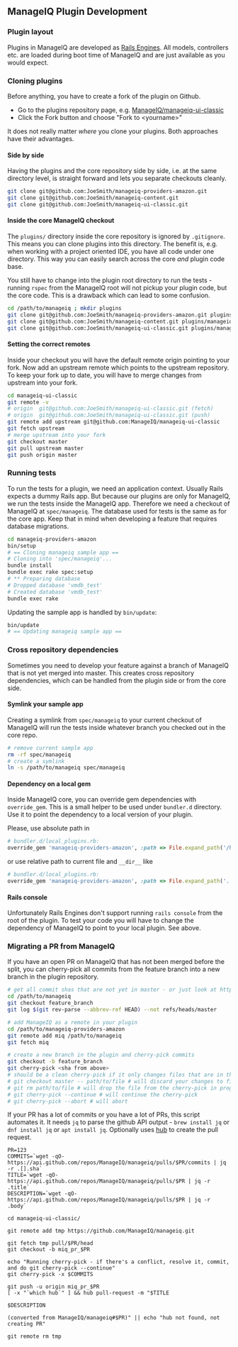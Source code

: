 ## ManageIQ Plugin Development

### Plugin layout

Plugins in ManageIQ are developed as [Rails Engines](http://guides.rubyonrails.org/engines.html). All models, 
controllers etc. are loaded during boot time of ManageIQ and are just available as you would expect.

### Cloning plugins

Before anything, you have to create a fork of the plugin on Github. 

* Go to the plugins repository page, e.g. [ManageIQ/manageiq-ui-classic](https://github.com/ManageIQ/manageiq-ui-classic)
* Click the Fork button and choose "Fork to \<yourname\>"

It does not really matter _where_ you clone your plugins. Both approaches have their advantages.

#### Side by side

Having the plugins and the core repository side by side, i.e. at the same directory level, is straight forward and
lets you separate checkouts cleanly.

```bash
git clone git@github.com:JoeSmith/manageiq-providers-amazon.git
git clone git@github.com:JoeSmith/manageiq-content.git
git clone git@github.com:JoeSmith/manageiq-ui-classic.git
```

#### Inside the core ManageIQ checkout

The `plugins/` directory inside the core repository is ignored by `.gitignore`. This means you can clone plugins
into this directory. The benefit is, e.g. when working with a project oriented IDE, you have all code under one
directory. This way you can easily search across the core _and_ plugin code base. 

You still have to change into the plugin root directory to run the tests - running `rspec` from the ManageIQ root will
not pickup your plugin code, but the core code. This is a drawback which can lead to some confusion.

```bash
cd /path/to/manageiq ; mkdir plugins
git clone git@github.com:JoeSmith/manageiq-providers-amazon.git plugins/manageiq-providers-amazon
git clone git@github.com:JoeSmith/manageiq-content.git plugins/manageiq-content
git clone git@github.com:JoeSmith/manageiq-ui-classic.git plugins/manageiq-ui-classic
```

#### Setting the correct remotes

Inside your checkout you will have the default remote origin pointing to your fork. Now add an upstream remote which
points to the upstream repository. To keep your fork up to date, you will have to merge changes from upstream
into your fork.

```bash
cd manageiq-ui-classic
git remote -v
# origin  git@github.com:JoeSmith/manageiq-ui-classic.git (fetch)
# origin  git@github.com:JoeSmith/manageiq-ui-classic.git (push)
git remote add upstream git@github.com:ManageIQ/manageiq-ui-classic
git fetch upstream
# merge upstream into your fork
git checkout master
git pull upstream master
git push origin master
```

### Running tests

To run the tests for a plugin, we need an application context. Usually Rails expects a dummy Rails app. But because
our plugins are only for ManageIQ, we run the tests inside the ManageIQ app. Therefore we need a checkout of ManageIQ
at `spec/manageiq`. The database used for tests is the same as for the core app. Keep that in mind when developing a
feature that requires database migrations.

```bash
cd manageiq-providers-amazon
bin/setup
# == Cloning manageiq sample app ==
# Cloning into 'spec/manageiq'...
bundle install
bundle exec rake spec:setup
# ** Preparing database
# Dropped database 'vmdb_test'
# Created database 'vmdb_test'
bundle exec rake
```

Updating the sample app is handled by `bin/update`:

```bash
bin/update
# == Updating manageiq sample app ==
```

### Cross repository dependencies

Sometimes you need to develop your feature against a branch of ManageIQ that is not yet merged into master. This creates
cross repository dependencies, which can be handled from the plugin side or from the core side.

#### Symlink your sample app

Creating a symlink from `spec/manageiq` to your current checkout of ManageIQ will run the tests inside whatever branch
you checked out in the core repo.

```bash
# remove current sample app
rm -rf spec/manageiq 
# create a symlink
ln -s /path/to/manageiq spec/manageiq
```

#### Dependency on a local gem

Inside ManageIQ core, you can override gem dependencies with `override_gem`. This is a small helper to be used under
`bundler.d` directory. Use it to point the dependency to a local version of your plugin. 

Please, use absolute path in
```ruby
# bundler.d/local_plugins.rb:
override_gem 'manageiq-providers-amazon', :path => File.expand_path('/home/developer/repos/manageiq-providers-amazon')
```

or use relative path to current file and `__dir__` like
```ruby
# bundler.d/local_plugins.rb:
override_gem 'manageiq-providers-amazon', :path => File.expand_path('../../manageiq-providers-amazon', __dir__)
```

#### Rails console

Unfortunately Rails Engines don't support running `rails console` from the root of the plugin. To test your code you
will have to change the dependency of ManageIQ to point to your local plugin. See above.

### Migrating a PR from ManageIQ

If you have an open PR on ManageIQ that has not been merged before the split, you can cherry-pick all commits from
the feature branch into a new branch in the plugin repository.

```bash
# get all commit shas that are not yet in master - or just look at https://github.com/ManageIQ/manageiq/pull/<id>
cd /path/to/manageiq
git checkout feature_branch
git log $(git rev-parse --abbrev-ref HEAD) --not refs/heads/master

# add ManageIQ as a remote in your plugin
cd /path/to/manageiq-providers-amazon
git remote add miq /path/to/manageiq
git fetch miq

# create a new branch in the plugin and cherry-pick commits
git checkout -b feature_branch
git cherry-pick <sha from above>
# should be a clean cherry-pick if it only changes files that are in the new plugin, if not:
# git checkout master -- path/to/file # will discard your changes to file
# git rm path/to/file # will drop the file from the cherry-pick in progress
# git cherry-pick --continue # will continue the cherry-pick
# git cherry-pick --abort # will abort
```

If your PR has a lot of commits or you have a lot of PRs, this script automates it.
It needs `jq` to parse the github API output - `brew install jq` or `dnf install jq` or `apt install jq`.
Optionally uses [hub](https://hub.github.com/) to create the pull request.


```
PR=123
COMMITS=`wget -qO- https://api.github.com/repos/ManageIQ/manageiq/pulls/$PR/commits | jq -r .[].sha`
TITLE=`wget -qO- https://api.github.com/repos/ManageIQ/manageiq/pulls/$PR | jq -r .title`
DESCRIPTION=`wget -qO- https://api.github.com/repos/ManageIQ/manageiq/pulls/$PR | jq -r .body`

cd manageiq-ui-classic/

git remote add tmp https://github.com/ManageIQ/manageiq.git

git fetch tmp pull/$PR/head
git checkout -b miq_pr_$PR

echo "Running cherry-pick - if there's a conflict, resolve it, commit, and do git cherry-pick --continue"
git cherry-pick -x $COMMITS

git push -u origin miq_pr_$PR
[ -x "`which hub`" ] && hub pull-request -m "$TITLE

$DESCRIPTION

(converted from ManageIQ/manageiq#$PR)" || echo "hub not found, not creating PR"

git remote rm tmp
```
